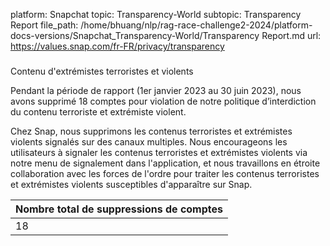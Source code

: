 platform: Snapchat
topic: Transparency-World
subtopic: Transparency Report
file_path: /home/bhuang/nlp/rag-race-challenge2-2024/platform-docs-versions/Snapchat_Transparency-World/Transparency Report.md
url: https://values.snap.com/fr-FR/privacy/transparency

### 

Contenu d'extrémistes terroristes et violents

Pendant la période de rapport (1er janvier 2023 au 30 juin 2023), nous avons supprimé 18 comptes pour violation de notre politique d’interdiction du contenu terroriste et extrémiste violent.

Chez Snap, nous supprimons les contenus terroristes et extrémistes violents signalés sur des canaux multiples. Nous encourageons les utilisateurs à signaler les contenus terroristes et extrémistes violents via notre menu de signalement dans l'application, et nous travaillons en étroite collaboration avec les forces de l'ordre pour traiter les contenus terroristes et extrémistes violents susceptibles d'apparaître sur Snap.

| Nombre total de suppressions de comptes |
| --- |
| 18  |